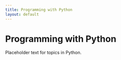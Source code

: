 ```yaml
---
title: Programming with Python
layout: default
---
```


# Programming with Python

Placeholder text for topics in Python.
